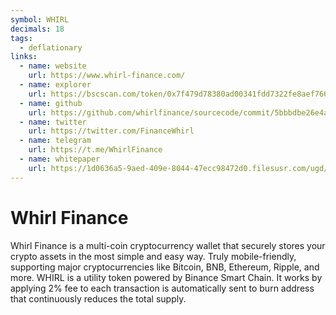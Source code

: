 ```yaml
---
symbol: WHIRL
decimals: 18
tags:
  - deflationary
links:
  - name: website
    url: https://www.whirl-finance.com/
  - name: explorer
    url: https://bscscan.com/token/0x7f479d78380ad00341fdd7322fe8aef766e29e5a
  - name: github
    url: https://github.com/whirlfinance/sourcecode/commit/5bbbdbe26e4a5ee83ea21919cd2b1c807b283fad
  - name: twitter
    url: https://twitter.com/FinanceWhirl
  - name: telegram
    url: https://t.me/WhirlFinance
  - name: whitepaper
    url: https://1d0636a5-9aed-409e-8044-47ecc98472d0.filesusr.com/ugd/ac7f9f_0ec9abeb7daf46b4bd17251f600be7aa.pdf
---
```


# Whirl Finance

Whirl Finance is a multi-coin cryptocurrency wallet that securely stores your crypto assets in the most simple and easy way. Truly mobile-friendly, supporting major cryptocurrencies like Bitcoin, BNB, Ethereum, Ripple, and more. WHIRL is a utility token powered by Binance Smart Chain. It works by applying 2% fee to each transaction is automatically sent to burn address that continuously reduces the total supply.
